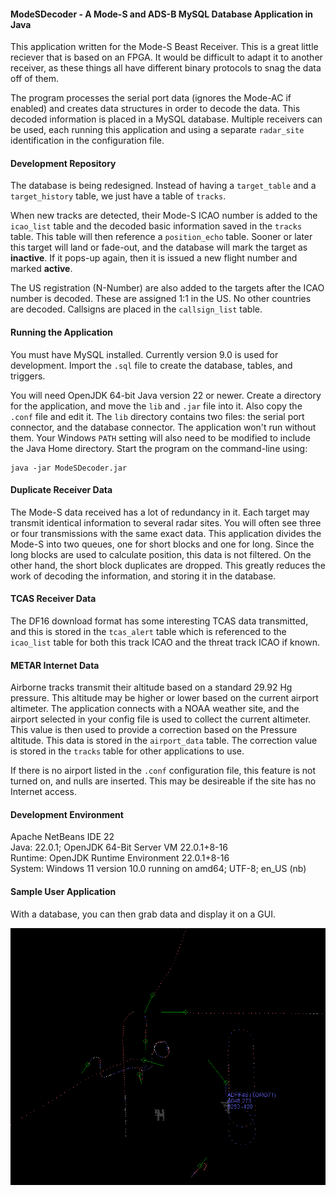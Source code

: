 #### ModeSDecoder - A Mode-S and ADS-B MySQL Database Application in Java

This application written for the Mode-S Beast Receiver. This is a great little reciever that is based on an FPGA. It would be difficult to adapt it to another receiver, as these things all have different binary protocols to snag the data off of them.

The program processes the serial port data (ignores the Mode-AC if enabled) and creates data structures in order to decode the data. This decoded information is placed in a MySQL database. Multiple receivers can be used, each running this application and using a separate ```radar_site``` identification in the configuration file.

#### Development Repository
The database is being redesigned. Instead of having a ```target_table``` and a ```target_history``` table, we just have a table of ```tracks```.

When new tracks are detected, their Mode-S ICAO number is added to the ```icao_list``` table and the decoded basic information saved in the ```tracks``` table. This table will then reference a ```position_echo``` table. Sooner or later this target will land or fade-out, and the database will mark the target as **inactive**. If it pops-up again, then it is issued a new flight number and marked **active**.

The US registration (N-Number) are also added to the targets after the ICAO number is decoded. These are assigned 1:1 in the US. No other countries are decoded. Callsigns are placed in the ```callsign_list``` table.

#### Running the Application
You must have MySQL installed. Currently version 9.0 is used for development. Import the ```.sql``` file to create the database, tables, and triggers.

You will need OpenJDK 64-bit Java version 22 or newer. Create a directory for the application, and move the ```lib``` and ```.jar``` file into it. Also copy the ```.conf``` file and edit it. The ```lib``` directory contains two files: the serial port connector, and the database connector. The application won't run without them. Your Windows ```PATH``` setting will also need to be modified to include the Java Home directory. Start the program on the command-line using:
```
java -jar ModeSDecoder.jar
```

#### Duplicate Receiver Data
The Mode-S data received has a lot of redundancy in it. Each target may transmit identical information to several radar sites. You will often see three or four transmissions with the same exact data. This application divides the Mode-S into two queues, one for short blocks and one for long. Since the long blocks are used to calculate position, this data is not filtered. On the other hand, the short block duplicates are dropped. This greatly reduces the work of decoding the information, and storing it in the database.

#### TCAS Receiver Data
The DF16 download format has some interesting TCAS data transmitted, and this is stored in the ```tcas_alert``` table which is referenced to the ```icao_list``` table for both this track ICAO and the threat track ICAO if known.

#### METAR Internet Data
Airborne tracks transmit their altitude based on a standard 29.92 Hg pressure. This altitude may be higher or lower based on the current airport altimeter. The application connects with a NOAA weather site, and the airport selected in your config file is used to collect the current altimeter. This value is then used to provide a correction based on the Pressure altitude. This data is stored in the ```airport_data``` table. The correction value is stored in the ```tracks``` table for other applications to use.

If there is no airport listed in the ```.conf``` configuration file, this feature is not turned on, and nulls are inserted. This may be desireable if the site has no Internet access.

#### Development Environment
Apache NetBeans IDE 22   
Java: 22.0.1; OpenJDK 64-Bit Server VM 22.0.1+8-16   
Runtime: OpenJDK Runtime Environment 22.0.1+8-16   
System: Windows 11 version 10.0 running on amd64; UTF-8; en_US (nb)   

#### Sample User Application
With a database, you can then grab data and display it on a GUI.

![Sample Display](radar.png)

